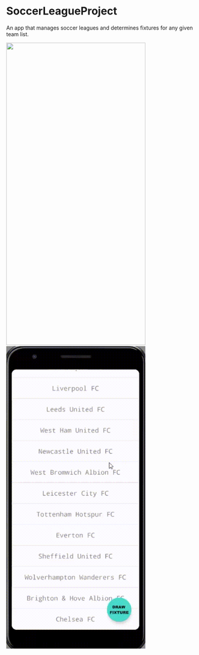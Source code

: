 # SoccerLeagueProject
 An app that manages soccer leagues and determines fixtures for any given team list.

<p>
<img width="370" height="803" src="readme-assets/darkmode.gif">
<img width="370" height="803" src="readme-assets/lightmode.gif">
</p>
